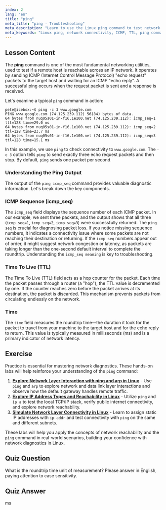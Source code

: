 ```yaml
---
index: 2
lang: "en"
title: "ping"
meta_title: "ping - Troubleshooting"
meta_description: "Learn to use the Linux ping command to test network connectivity. This guide explains the ping output, including the meaning of icmp_seq, TTL, and roundtrip time. Understand how to interpret the ping seq to diagnose network issues."
meta_keywords: "Linux ping, network connectivity, ICMP, TTL, ping command, icmp_seq, ping seq, icmp seq, icmp_seq meaning, ping icmp_seq, Linux networking"
---
```


## Lesson Content

The **ping** command is one of the most fundamental networking utilities, used to test if a remote host is reachable across an IP network. It operates by sending ICMP (Internet Control Message Protocol) "echo request" packets to the target host and waiting for an ICMP "echo reply". A successful ping occurs when the request packet is sent and a response is received.

Let's examine a typical `ping` command in action:

```plaintext
pete@icebox:~$ ping -c 3 www.google.com
PING www.google.com (74.125.239.112) 56(84) bytes of data.
64 bytes from nuq05s01-in-f16.1e100.net (74.125.239.112): icmp_seq=1 ttl=128 time=29.0 ms
64 bytes from nuq05s01-in-f16.1e100.net (74.125.239.112): icmp_seq=2 ttl=128 time=23.7 ms
64 bytes from nuq05s01-in-f16.1e100.net (74.125.239.112): icmp_seq=3 ttl=128 time=15.1 ms
```

In this example, we use `ping` to check connectivity to `www.google.com`. The `-c 3` option tells `ping` to send exactly three echo request packets and then stop. By default, `ping` sends one packet per second.

### Understanding the Ping Output

The output of the `ping icmp_seq` command provides valuable diagnostic information. Let's break down the key components.

### ICMP Sequence (icmp_seq)

The `icmp_seq` field displays the sequence number of each ICMP packet. In our example, we sent three packets, and the output shows that all three (`icmp_seq=1`, `icmp_seq=2`, `icmp_seq=3`) were successfully returned. The `ping seq` is crucial for diagnosing packet loss. If you notice missing sequence numbers, it indicates a connectivity issue where some packets are not reaching their destination or returning. If the `icmp seq` numbers appear out of order, it might suggest network congestion or latency, as packets are taking longer than the one-second default interval to complete the roundtrip. Understanding the `icmp_seq meaning` is key to troubleshooting.

### Time To Live (TTL)

The Time To Live (TTL) field acts as a hop counter for the packet. Each time the packet passes through a router (a "hop"), the TTL value is decremented by one. If the counter reaches zero before the packet arrives at its destination, the packet is discarded. This mechanism prevents packets from circulating endlessly on the network.

### Time

The `time` field measures the roundtrip time—the duration it took for the packet to travel from your machine to the target host and for the echo reply to return. This value is typically measured in milliseconds (ms) and is a primary indicator of network latency.

## Exercise

Practice is essential for mastering network diagnostics. These hands-on labs will help reinforce your understanding of the `ping` command:

1.  **[Explore Network Layer Interaction with ping and arp in Linux](https://labex.io/labs/comptia-explore-network-layer-interaction-with-ping-and-arp-in-linux-592746)** - Use `ping` and `arp` to explore network and data link layer interactions and observe how the default gateway handles remote traffic.
2.  **[Explore IP Address Types and Reachability in Linux](https://labex.io/labs/comptia-explore-ip-address-types-and-reachability-in-linux-592780)** - Utilize `ping` and `ip a` to test the local TCP/IP stack, verify public internet connectivity, and explore network reachability.
3.  **[Simulate Network Layer Connectivity in Linux](https://labex.io/labs/comptia-simulate-network-layer-connectivity-in-linux-592752)** - Learn to assign static IP addresses with `ip addr` and test connectivity with `ping` on the same and different subnets.

These labs will help you apply the concepts of network reachability and the `ping` command in real-world scenarios, building your confidence with network diagnostics in Linux.

## Quiz Question

What is the roundtrip time unit of measurement? Please answer in English, paying attention to case sensitivity.

## Quiz Answer

ms
